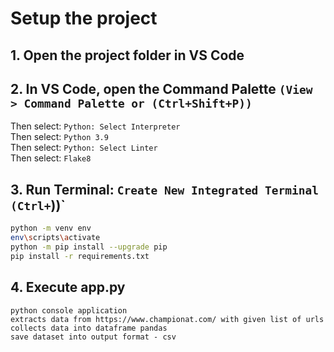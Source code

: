 # Setup the project

## 1. Open the project folder in VS Code

## 2. In VS Code, open the Command Palette `(View > Command Palette or (Ctrl+Shift+P))`

Then select: `Python: Select Interpreter`  
Then select: `Python 3.9`  
Then select: `Python: Select Linter`  
Then select: `Flake8`

## 3. Run Terminal: `Create New Integrated Terminal (Ctrl+`))`  

``` bash
python -m venv env
env\scripts\activate
python -m pip install --upgrade pip
pip install -r requirements.txt
```

## 4. Execute app.py

``` 
python console application
extracts data from https://www.championat.com/ with given list of urls
collects data into dataframe pandas
save dataset into output format - csv

```


